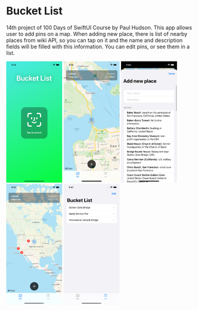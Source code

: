 # Bucket List
14th project of 100 Days of SwiftUI Course by Paul Hudson. This app allows user to add pins on a map. When adding new place, there is list of nearby places from wiki API, so you can tap on it and the name and description fields will be filled with this information. You can edit pins, or see them in a list.

<img src="bucketList_screenshot_1.png" width = "150" > <img src="bucketList_screenshot_2.png" width = "150" > <img src="bucketList_screenshot_3.png" width = "150" > <img src="bucketList_screenshot_4.png" width = "150" > <img src="bucketList_screenshot_5.png" width = "150" >
